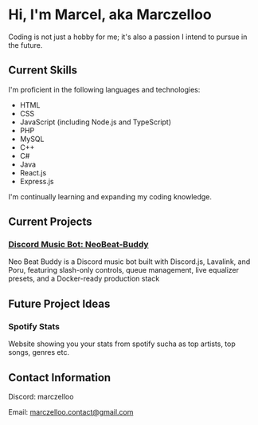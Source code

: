 # Hi, I'm Marcel, aka Marczelloo
Coding is not just a hobby for me; it's also a passion I intend to pursue in the future.

## Current Skills
I'm proficient in the following languages and technologies:

- HTML
- CSS
- JavaScript (including Node.js and TypeScript)
- PHP
- MySQL
- C++
- C#
- Java
- React.js
- Express.js
  
I'm continually learning and expanding my coding knowledge.

## Current Projects

### [Discord Music Bot: NeoBeat-Buddy]([https://github.com/Marczelloo/BeatBuddy-Discord-Bot](https://github.com/Marczelloo/NeoBeat-Buddy))
Neo Beat Buddy is a Discord music bot built with Discord.js, Lavalink, and Poru, featuring slash-only controls, queue management, live equalizer presets, and a Docker-ready production stack

## Future Project Ideas

### Spotify Stats 
Website showing you your stats from spotify sucha as top artists, top songs, genres etc.

## Contact Information
Discord: marczelloo

Email: marczelloo.contact@gmail.com
